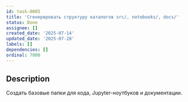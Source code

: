 ```yaml
---
id: task-0005
title: 'Сгенерировать структуру каталогов src/, notebooks/, docs/'
status: Done
assignee: []
created_date: '2025-07-14'
updated_date: '2025-07-28'
labels: []
dependencies: []
ordinal: 7000
---
```


## Description

Создать базовые папки для кода, Jupyter-ноутбуков и документации.

